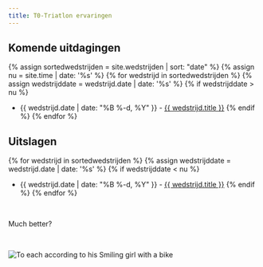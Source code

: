 ```yaml
---
title: T0-Triatlon ervaringen
---
```

## Komende uitdagingen
{% assign sortedwedstrijden = site.wedstrijden | sort: "date" %}
{% assign nu = site.time | date: '%s' %}
{% for wedstrijd in sortedwedstrijden %}
{% assign wedstrijddate = wedstrijd.date | date: '%s' %}
{% if wedstrijddate > nu %}
* {{ wedstrijd.date | date: "%B %-d, %Y" }} - <a href="{{ wedstrijd.url }}">{{ wedstrijd.title }}</a>
{% endif %}
{% endfor %}

## Uitslagen
{% for wedstrijd in sortedwedstrijden %}
{% assign wedstrijddate = wedstrijd.date | date: '%s' %}
{% if wedstrijddate < nu %}
* {{ wedstrijd.date | date: "%B %-d, %Y" }} - <a href="{{ wedstrijd.url }}">{{ wedstrijd.title }}</a>
{% endif %}
{% endfor %}

<img data-src="https://res.cloudinary.com/pdk/dpr_auto,q_auto,w_auto:200:900/IMG_3854_rbwtfg" sizes="100vw" class="lazyload">
<img data-src="https://www.tixiv.be/img/w_200/IMG_3854_rbwtfg.jpg"  sizes="100vw" class="lazyload">
<img data-src="/IMG_3854_rbwtfg.jpg" sizes="100vw" class="lazyload">

Much better?


<img data-src="https://res.cloudinary.com/pdk/image/upload/c_fill,g_auto,ar_16:9/dpr_auto,q_auto/w_auto:breakpoints/IMG_3854_rbwtfg" sizes="100vw"  class="lazyload">
                                                                                                                                            <img data-src="https://www.tixiv.be/img/c_fill,g_auto,ar_16:9/dpr_auto,q_auto/w_auto:breakpoints/IMG_3854_rbwtfg" sizes="100vw"  class="lazyload">


<img sizes="100vw" srcset="
https://res.cloudinary.com/demo/dpr_auto,q_auto/w_auto:100:320/bike.jpg	320w,
https://res.cloudinary.com/demo/dpr_auto,q_auto/w_auto:100:512/bike.jpg	512w,
https://res.cloudinary.com/demo/dpr_auto,q_auto/w_auto:100:640/bike.jpg	640w,
https://res.cloudinary.com/demo/dpr_auto,q_auto/w_auto:100:1024/bike.jpg	1024w,
https://res.cloudinary.com/demo/dpr_auto,q_auto/w_auto:100:1280/bike.jpg	1280w,
https://res.cloudinary.com/demo/dpr_auto,q_auto/w_auto:100:2048/bike.jpg	2048w" src="
https://res.cloudinary.com/demo/dpr_auto,q_auto/bike.jpg" alt="To each according to his Smiling girl with a bike"/>
